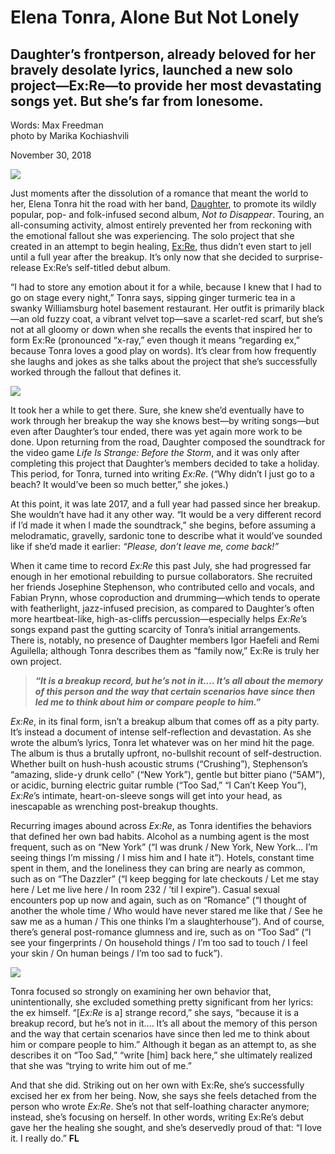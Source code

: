# Elena Tonra, Alone But Not Lonely

## Daughter’s frontperson, already beloved for her bravely desolate lyrics, launched a new solo project—Ex:Re—to provide her most devastating songs yet. But she’s far from lonesome.

Words: Max Freedman \
photo by Marika Kochiashvili

November 30, 2018

<img src="/Images/Marika Kochiashvili/EX_RE_by_Marika_Kochiashvili.jpg">

Just moments after the dissolution of a romance that meant the world to her, Elena Tonra hit the road with her band, [Daughter](https://floodmagazine.com/t/daughter/), to promote its wildly popular, pop- and folk-infused second album, *Not to Disappear*. Touring, an all-consuming activity, almost entirely prevented her from reckoning with the emotional fallout she was experiencing. The solo project that she created in an attempt to begin healing, [Ex:Re](https://floodmagazine.com/t/exre/), thus didn’t even start to jell until a full year after the breakup. It’s only now that she decided to surprise-release Ex:Re’s self-titled debut album.

“I had to store any emotion about it for a while, because I knew that I had to go on stage every night,” Tonra says, sipping ginger turmeric tea in a swanky Williamsburg hotel basement restaurant. Her outfit is primarily black—an old fuzzy coat, a vibrant velvet top—save a scarlet-red scarf, but she’s not at all gloomy or down when she recalls the events that inspired her to form Ex:Re (pronounced “x-ray,” even though it means “regarding ex,” because Tonra loves a good play on words). It’s clear from how frequently she laughs and jokes as she talks about the project that she’s successfully worked through the fallout that defines it.

[<img src="https://i.ytimg.com/vi/l_Pf7z9Zr70/maxresdefault.jpg">](https://www.youtube.com/watch?v=l_Pf7z9Zr70)

It took her a while to get there. Sure, she knew she’d eventually have to work through her breakup the way she knows best—by writing songs—but even after Daughter’s tour ended, there was yet again more work to be done. Upon returning from the road, Daughter composed the soundtrack for the video game *Life Is Strange: Before the Storm*, and it was only after completing this project that Daughter’s members decided to take a holiday. This period, for Tonra, turned into writing *Ex:Re*. (“Why didn’t I just go to a beach? It would’ve been so much better,” she jokes.)

At this point, it was late 2017, and a full year had passed since her breakup. She wouldn’t have had it any other way. “It would be a very different record if I’d made it when I made the soundtrack,” she begins, before assuming a melodramatic, gravelly, sardonic tone to describe what it would’ve sounded like if she’d made it earlier: *“Please, don’t leave me, come back!”*

When it came time to record *Ex:Re* this past July, she had progressed far enough in her emotional rebuilding to pursue collaborators. She recruited her friends Josephine Stephenson, who contributed cello and vocals, and Fabian Prynn, whose coproduction and drumming—which tends to operate with featherlight, jazz-infused precision, as compared to Daughter’s often more heartbeat-like, high-as-cliffs percussion—especially helps *Ex:Re*’s songs expand past the gutting scarcity of Tonra’s initial arrangements. There is, notably, no presence of Daughter members Igor Haefeli and Remi Aguilella; although Tonra describes them as “family now,” Ex:Re is truly her own project.

> ***“It is a breakup record, but he’s not in it.… It’s all about the memory of this person and the way that certain scenarios have since then led me to think about him or compare people to him.”***

*Ex:Re*, in its final form, isn’t a breakup album that comes off as a pity party. It’s instead a document of intense self-reflection and devastation. As she wrote the album’s lyrics, Tonra let whatever was on her mind hit the page. The album is thus a brutally upfront, no-bullshit recount of self-destruction. Whether built on hush-hush acoustic strums (“Crushing”), Stephenson’s “amazing, slide-y drunk cello” (“New York”), gentle but bitter piano (“5AM”), or acidic, burning electric guitar rumble (“Too Sad,” “I Can’t Keep You”), *Ex:Re*’s intimate, heart-on-sleeve songs will get into your head, as inescapable as wrenching post-breakup thoughts.

Recurring images abound across *Ex:Re*, as Tonra identifies the behaviors that defined her own bad habits. Alcohol as a numbing agent is the most frequent, such as on “New York” (“I was drunk / New York, New York… I’m seeing things I’m missing / I miss him and I hate it”). Hotels, constant time spent in them, and the loneliness they can bring are nearly as common, such as on “The Dazzler” (“I keep begging for late checkouts / Let me stay here / Let me live here / In room 232 / ’til I expire”). Casual sexual encounters pop up now and again, such as on “Romance” (“I thought of another the whole time / Who would have never stared me like that / See he saw me as a human / This one thinks I’m a slaughterhouse”). And of course, there’s general post-romance glumness and ire, such as on “Too Sad” (“I see your fingerprints / On household things / I’m too sad to touch / I feel your skin / On human beings / I’m too sad to fuck”).

[<img src="https://i.ytimg.com/vi/cm0NizMnejU/maxresdefault.jpg">](https://www.youtube.com/watch?v=cm0NizMnejU)

Tonra focused so strongly on examining her own behavior that, unintentionally, she excluded something pretty significant from her lyrics: the ex himself. “[*Ex:Re* is a] strange record,” she says, “because it is a breakup record, but he’s not in it…. It’s all about the memory of this person and the way that certain scenarios have since then led me to think about him or compare people to him.” Although it began as an attempt to, as she describes it on “Too Sad,” “write [him] back here,” she ultimately realized that she was “trying to write him out of me.”

And that she did. Striking out on her own with Ex:Re, she’s successfully excised her ex from her being. Now, she says she feels detached from the person who wrote *Ex:Re*. She’s not that self-loathing character anymore; instead, she’s focusing on herself. In other words, writing Ex:Re’s debut gave her the healing she sought, and she’s deservedly proud of that: “I love it. I really do.” **FL**
